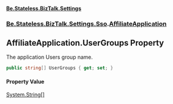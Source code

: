 #### [Be.Stateless.BizTalk.Settings](README.md 'README')
### [Be.Stateless.BizTalk.Settings.Sso](Be.Stateless.BizTalk.Settings.Sso.md 'Be.Stateless.BizTalk.Settings.Sso').[AffiliateApplication](AffiliateApplication.md 'Be.Stateless.BizTalk.Settings.Sso.AffiliateApplication')

## AffiliateApplication.UserGroups Property

The application Users group name.

```csharp
public string[] UserGroups { get; set; }
```

#### Property Value
[System.String](https://docs.microsoft.com/en-us/dotnet/api/System.String 'System.String')[[]](https://docs.microsoft.com/en-us/dotnet/api/System.Array 'System.Array')
